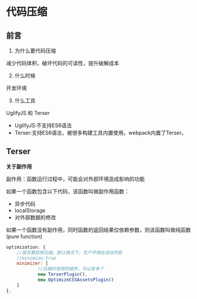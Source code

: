 # 代码压缩

## 前言

1. 为什么要代码压缩

减少代码体积，破坏代码的可读性，提升破解成本

2. 什么时候

开发环境

3. 什么工具

UglifyJS 和 Terser

- UglifyJS:不支持ES6语法
- Terser:支持ES6语法，被很多构建工具内置使用。webpack内置了Terser。



## Terser

**关于副作用**

副作用：函数运行过程中，可能会对外部环境造成影响的功能


如果一个函数包含以下代码，该函数叫做副作用函数：

- 异步代码
- localStorage
- 对外部数据的修改


如果一个函数没有副作用，同时函数的返回结果仅依赖参数，则该函数叫做纯函数(pure function)



```js
optimization: {
    //是否要启用压缩。默认情况下，生产环境会自动开启
    //minimize:true
    minimizer: [
            //压缩时使用的插件，可以有多个
            new TerserPlugin(),
            new OptimizeCSSAssetsPlugin()
    ]
},

```